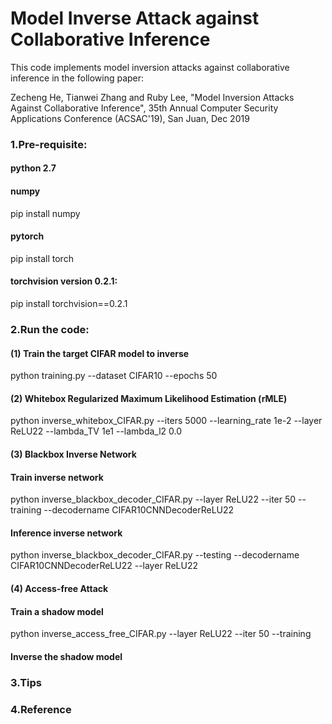 # Model Inverse Attack against Collaborative Inference

This code implements model inversion attacks against collaborative inference in the following paper:

Zecheng He, Tianwei Zhang and Ruby Lee, "Model Inversion Attacks Against Collaborative Inference", 35th Annual Computer Security Applications Conference (ACSAC'19), San Juan, Dec 2019

### 1.Pre-requisite:
#### python 2.7
#### numpy
pip install numpy
#### pytorch
pip install torch
#### torchvision version 0.2.1:
pip install torchvision==0.2.1

### 2.Run the code:
#### (1) Train the target CIFAR model to inverse

python training.py --dataset CIFAR10 --epochs 50

#### (2) Whitebox Regularized Maximum Likelihood Estimation (rMLE)

python inverse_whitebox_CIFAR.py --iters 5000 --learning_rate 1e-2 --layer ReLU22 --lambda_TV 1e1 --lambda_l2 0.0

#### (3) Blackbox Inverse Network
#### Train inverse network
python inverse_blackbox_decoder_CIFAR.py --layer ReLU22 --iter 50 --training --decodername CIFAR10CNNDecoderReLU22
#### Inference inverse network
python inverse_blackbox_decoder_CIFAR.py --testing --decodername CIFAR10CNNDecoderReLU22 --layer ReLU22

#### (4) Access-free Attack

#### Train a shadow model
python inverse_access_free_CIFAR.py --layer ReLU22 --iter 50 --training

#### Inverse the shadow model

### 3.Tips

### 4.Reference
